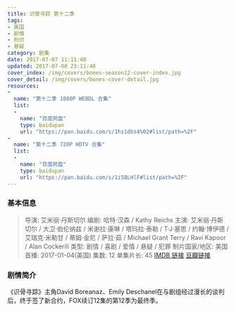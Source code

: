 ```yaml
---
title: 识骨寻踪 第十二季
tags:
- 美国
- 剧情
- 刑侦
- 悬疑
category: 剧集
date: 2017-07-07 11:11:48
updated: 2017-07-08 23:11:48
cover_index: /img/covers/bones-season12-cover-index.jpg
cover_detail: /img/covers/bones-cover-detail.jpg
resources:
-
  name: "第十二季 1080P WEBDL 合集"
  list:
  -
    name: "百度网盘"
    type: baidupan
    url: "https://pan.baidu.com/s/1hs1dbs4%02#list/path=%2F"
-
  name: "第十二季 720P HDTV 合集"
  list:
  -
    name: "百度网盘"
    type: baidupan
    url: "https://pan.baidu.com/s/1i5BLHlF#list/path=%2F"
---
```


### 基本信息

>导演: 艾米丽·丹斯切尔
编剧: 哈特·汉森 / Kathy Reichs
主演: 艾米丽·丹斯切尔 / 大卫·伯伦纳兹 / 米谢拉·康琳 / 塔玛拉·泰勒 / T·J·塞恩 / 约翰·博伊德 / 艾瑞克·米勒甘 / 蒂姆·金尼 / 萨拉·茹 / Michael Grant Terry / Ravi Kapoor / Alan Cockerill
类型: 剧情 / 喜剧 / 爱情 / 悬疑 / 犯罪
制片国家/地区: 美国
首播: 2017-01-04(美国)
集数: 12
单集片长: 45
[IMDB 链接](http://www.imdb.com/title/tt5499982)
[豆瓣链接](https://movie.douban.com/subject/26735801/)

### 剧情简介

《识骨寻踪》主角David Boreanaz、Emily Deschanel在与剧组经过漫长的谈判后，终于签了新合约，FOX续订12集的第12季为最终季。
